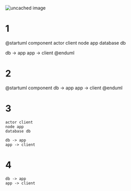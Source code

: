 ![uncached image](http://www.plantuml.com/plantuml/proxy?cache=no&src=https://raw.githubusercontent.com/takas-ho/testing-uml/master/README.md)

# 1

@startuml component
actor client
node app
database db

db -> app
app -> client
@enduml

# 2

@startuml component
db -> app
app -> client
@enduml

# 3

```plantuml
actor client
node app
database db

db -> app
app -> client
```

# 4

```plantuml
db -> app
app -> client
```
